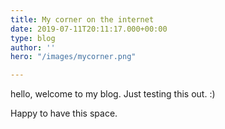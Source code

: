 ```yaml
---
title: My corner on the internet
date: 2019-07-11T20:11:17.000+00:00
type: blog
author: ''
hero: "/images/mycorner.png"

---
```

hello, welcome to my blog. Just testing this out. :)  
  
Happy to have this space.